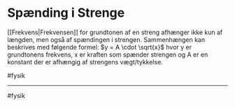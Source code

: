 # Spænding i Strenge

[[Frekvens|Frekvensen]] for grundtonen af en streng afhænger ikke kun af længden, men
også af spændingen i strengen. Sammenhængen kan beskrives med følgende
formel: $y = A \cdot \sqrt{x}$ hvor y er grundtonens frekvens, x er
kraften som spænder strengen og A er en konstant der er afhængig af
strengens vægt/tykkelse.

#fysik 

---
#fysik